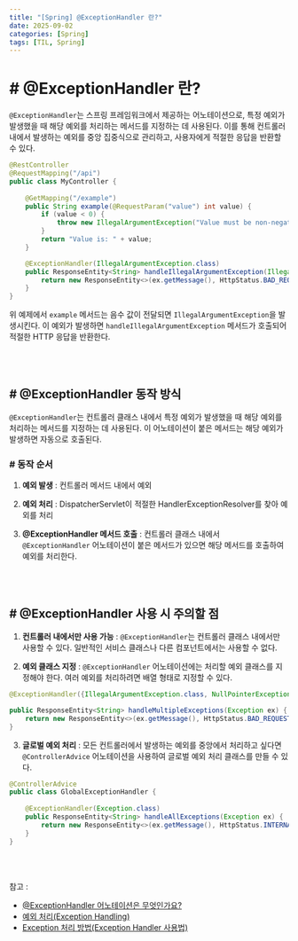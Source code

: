 ```yaml
---
title: "[Spring] @ExceptionHandler 란?"
date: 2025-09-02
categories: [Spring]
tags: [TIL, Spring]
---
```



# # @ExceptionHandler 란?

`@ExceptionHandler`는 스프링 프레임워크에서 제공하는 어노테이션으로, 특정 예외가 발생했을 때 해당 예외를 처리하는 메서드를 지정하는 데 사용된다. 이를 통해 컨트롤러 내에서 발생하는 예외를 중앙 집중식으로 관리하고, 사용자에게 적절한 응답을 반환할 수 있다.

```java
@RestController
@RequestMapping("/api")
public class MyController {
    
    @GetMapping("/example")
    public String example(@RequestParam("value") int value) {
        if (value < 0) {
            throw new IllegalArgumentException("Value must be non-negative");
        }
        return "Value is: " + value;
    }

    @ExceptionHandler(IllegalArgumentException.class)
    public ResponseEntity<String> handleIllegalArgumentException(IllegalArgumentException ex) {
        return new ResponseEntity<>(ex.getMessage(), HttpStatus.BAD_REQUEST);
    }
}
``` 

위 예제에서 `example` 메서드는 음수 값이 전달되면 `IllegalArgumentException`을 발생시킨다. 이 예외가 발생하면 `handleIllegalArgumentException` 메서드가 호출되어 적절한 HTTP 응답을 반환한다.

<br /><br />

## # @ExceptionHandler 동작 방식

`@ExceptionHandler`는 컨트롤러 클래스 내에서 특정 예외가 발생했을 때 해당 예외를 처리하는 메서드를 지정하는 데 사용된다. 이 어노테이션이 붙은 메서드는 해당 예외가 발생하면 자동으로 호출된다.

### # 동작 순서
1. **예외 발생** : 컨트롤러 메서드 내에서 예외

2. **예외 처리** : DispatcherServlet이 적절한 HandlerExceptionResolver를 찾아 예외를 처리

3. **@ExceptionHandler 메서드 호출** : 컨트롤러 클래스 내에서 `@ExceptionHandler` 어노테이션이 붙은 메서드가 있으면 해당 메서드를 호출하여 예외를 처리한다.

<br /><br />

## # @ExceptionHandler 사용 시 주의할 점

1. **컨트롤러 내에서만 사용 가능** : `@ExceptionHandler`는 컨트롤러 클래스 내에서만 사용할 수 있다. 일반적인 서비스 클래스나 다른 컴포넌트에서는 사용할 수 없다.

2. **예외 클래스 지정** : `@ExceptionHandler` 어노테이션에는 처리할 예외 클래스를 지정해야 한다. 여러 예외를 처리하려면 배열 형태로 지정할 수 있다.

```java
@ExceptionHandler({IllegalArgumentException.class, NullPointerException.class})

public ResponseEntity<String> handleMultipleExceptions(Exception ex) {
    return new ResponseEntity<>(ex.getMessage(), HttpStatus.BAD_REQUEST);
}
```

3. **글로벌 예외 처리** : 모든 컨트롤러에서 발생하는 예외를 중앙에서 처리하고 싶다면 `@ControllerAdvice` 어노테이션을 사용하여 글로벌 예외 처리 클래스를 만들 수 있다.

```java
@ControllerAdvice
public class GlobalExceptionHandler {
    
    @ExceptionHandler(Exception.class)
    public ResponseEntity<String> handleAllExceptions(Exception ex) {
        return new ResponseEntity<>(ex.getMessage(), HttpStatus.INTERNAL_SERVER_ERROR);
    }
}
```


<br /><br />

참고 : 
- [@ExceptionHandler 어노테이션은 무엇인가요?](https://www.maeil-mail.kr/question/8)
- [예외 처리(Exception Handling)](https://ss-hoon.github.io/spring/exception_handling/#:~:text=ExceptionHandler%EB%8A%94%20%EC%BB%A8%ED%8A%B8%EB%A1%A4%EB%9F%AC%20%EC%96%B4%EB%85%B8%ED%85%8C%EC%9D%B4%EC%85%98%EC%9D%B4%20%EB%B6%99%EC%96%B4%EC%9E%88%EB%8A%94%20Bean%EC%97%90%EC%84%9C%20%EB%B0%9C%EC%83%9D%ED%95%98%EB%8A%94)
- [Exception 처리 방법(Exception Handler 사용법)](https://velog.io/@midas/Exception-%EC%B2%98%EB%A6%AC-%EB%B0%A9%EB%B2%95#:~:text=@ExceptionHandler.%20@Controller%20%2C%20@RestController%20%EA%B0%80%20%EC%A0%81%EC%9A%A9%EB%90%9C%20Bean,%EB%B0%9C%EC%83%9D%ED%95%9C%20%EC%98%88%EC%99%B8%EB%A5%BC%20%EB%B0%9B%EC%95%84%EC%84%9C%20%EC%B2%98%EB%A6%AC%ED%95%A0%EC%88%98%20%EC%9E%88%EB%8A%94%20%EA%B8%B0%EB%8A%A5%EC%9D%84%20%ED%95%9C%EB%8B%A4.)